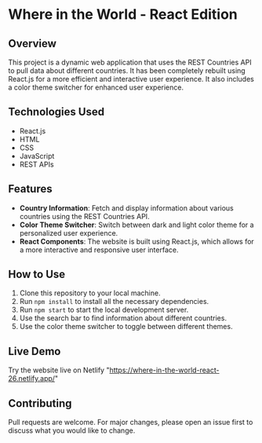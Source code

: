 # Where in the World - React Edition

## Overview
This project is a dynamic web application that uses the REST Countries API to pull data about different countries. It has been completely rebuilt using React.js for a more efficient and interactive user experience. It also includes a color theme switcher for enhanced user experience.

## Technologies Used
- React.js
- HTML
- CSS
- JavaScript
- REST APIs

## Features
- **Country Information**: Fetch and display information about various countries using the REST Countries API.
- **Color Theme Switcher**: Switch between dark and light color theme for a personalized user experience.
- **React Components**: The website is built using React.js, which allows for a more interactive and responsive user interface.

## How to Use
1. Clone this repository to your local machine.
2. Run `npm install` to install all the necessary dependencies.
3. Run `npm start` to start the local development server.
4. Use the search bar to find information about different countries.
5. Use the color theme switcher to toggle between different themes.

## Live Demo
Try the website live on Netlify "https://where-in-the-world-react-26.netlify.app/"

## Contributing
Pull requests are welcome. For major changes, please open an issue first to discuss what you would like to change.
